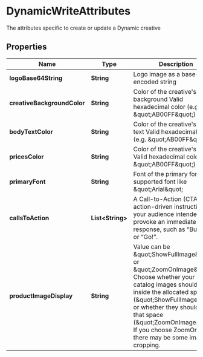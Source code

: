 

# DynamicWriteAttributes

The attributes specific to create or update a Dynamic creative

## Properties

Name | Type | Description | Notes
------------ | ------------- | ------------- | -------------
**logoBase64String** | **String** | Logo image as a base-64 encoded string |  [optional]
**creativeBackgroundColor** | **String** | Color of the creative&#39;s background  Valid hexadecimal color (e.g. \&quot;AB00FF\&quot;) |  [optional]
**bodyTextColor** | **String** | Color of the creative&#39;s body text  Valid hexadecimal color (e.g. \&quot;AB00FF\&quot;) |  [optional]
**pricesColor** | **String** | Color of the creative&#39;s prices  Valid hexadecimal color (e.g. \&quot;AB00FF\&quot;) |  [optional]
**primaryFont** | **String** | Font of the primary font  Valid supported font like \&quot;Arial\&quot; |  [optional]
**callsToAction** | **List&lt;String&gt;** | A Call-to-Action (CTA) is an action-driven instruction to your audience intended to provoke an immediate  response, such as “Buy now” or “Go!”. |  [optional]
**productImageDisplay** | **String** | Value can be \&quot;ShowFullImage\&quot; or \&quot;ZoomOnImage\&quot;. Choose whether your product catalog images should fit inside the allocated  space (\&quot;ShowFullImage\&quot;) or whether they should fill that space (\&quot;ZoomOnImage\&quot;). If you choose ZoomOnImage, there may be some  image cropping. |  [optional]



